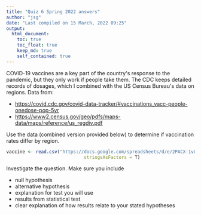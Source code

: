```yaml
---
title: "Quiz 6 Spring 2022 answers"
author: "jsg"
date: "Last compiled on 15 March, 2022 09:25"
output:
  html_document:
    toc: true
    toc_float: true
    keep_md: true
    self_contained: true
---
```


COVID-19 vaccines are a key part of the country's response to the pandemic, but 
they only work if people take them. The CDC keeps detailed records of dosages, 
which I combined with the US Census Bureau's data on regions. Data from:  
* https://covid.cdc.gov/covid-data-tracker/#vaccinations_vacc-people-onedose-pop-5yr
* https://www2.census.gov/geo/pdfs/maps-data/maps/reference/us_regdiv.pdf

Use the data (combined version provided below) to determine if vaccination rates 
differ by region.


```r
vaccine <- read.csv("https://docs.google.com/spreadsheets/d/e/2PACX-1vQsI2fpJSpI4pEgvUba3xfafpubrdWj3BaoCigWr4K0eUOGdwWgPygu2-Y6kwqZ-Abi92t4xFDsjbIY/pub?gid=200028780&single=true&output=csv",
                             stringsAsFactors = T)
```
Investigate the question. Make sure you include

* null hypothesis
* alternative hypothesis
* explanation for test you will use 
* results from statistical test
* clear explanation of how results relate to your stated hypotheses
